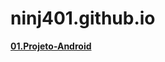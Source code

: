 # ninj401.github.io

<a href="https://ninj401.github.io/Projeto-Android/"><strong>01.Projeto-Android</strong></a>
